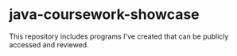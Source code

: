 # java-coursework-showcase
This repository includes programs I've created that can be publicly accessed and reviewed. 
